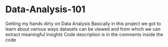 # Data-Analysis-101
Getting my hands dirty on Data Analysis
Basically in this project we got to learn about various ways datasets can be viewed and from which we can extract meaningful insights
Code description is in the comments inside the code
